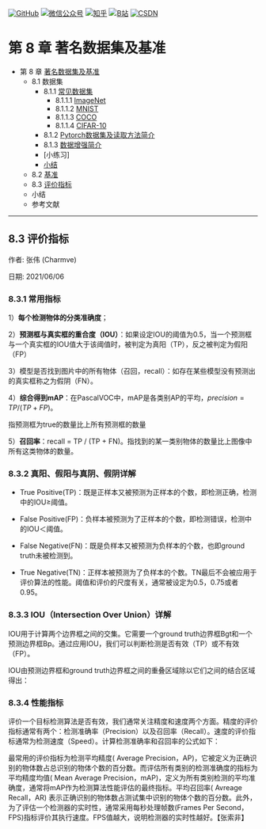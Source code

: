 <p align="left">
  <a href="https://github.com/Charmve"><img src="https://img.shields.io/badge/GitHub-@Charmve-000000.svg?logo=GitHub" alt="GitHub" target="_blank"></a>
  <a href="https://imgconvert.csdnimg.cn/aHR0cHM6Ly9tbWJpei5xcGljLmNuL21tYml6X3BuZy9aTmRoV05pYjNJUkIzZk5ldWVGZEQ4YnZ4cXlzbXRtRktUTGdFSXZOMUdnTHhDNXV0Y1VBZVJ0T0lJa0hTZTVnVGowamVtZUVOQTJJMHhiU0xjQ3VrVVEvNjQw?x-oss-process=image/format,png" target="_blank" ><img src="https://img.shields.io/badge/公众号-@迈微AI研习社-000000.svg?style=flat-square&amp;logo=WeChat" alt="微信公众号"/></a>
  <a href="https://www.zhihu.com/people/MaiweiE-com" target="_blank" ><img src="https://img.shields.io/badge/%E7%9F%A5%E4%B9%8E-@Charmve-000000.svg?style=flat-square&amp;logo=Zhihu" alt="知乎"/></a>
  <a href="https://space.bilibili.com/62079686" target="_blank"><img src="https://img.shields.io/badge/B站-@Charmve-000000.svg?style=flat-square&amp;logo=Bilibili" alt="B站"/></a>
  <a href="https://blog.csdn.net/Charmve" target="_blank"><img src="https://img.shields.io/badge/CSDN-@Charmve-000000.svg?style=flat-square&amp;logo=CSDN" alt="CSDN"/></a>
</p>

# 第 8 章 著名数据集及基准

- 第 8 章 [著名数据集及基准](https://charmve.github.io/computer-vision-in-action/#/chapter8/chapter8)
    - 8.1 数据集
        - 8.1.1 [常见数据集](#811-常见数据集)
          - 8.1.1.1 [ImageNet](https://image-net.org/)
          - 8.1.1.2 [MNIST](http://yann.lecun.com/exdb/mnist/)
          - 8.1.1.3 [COCO](https://cocodataset.org/)
          - 8.1.1.4 [CIFAR-10](http://www.cs.toronto.edu/~kriz/cifar.html)
        - 8.1.2 [Pytorch数据集及读取方法简介](#812-pytorch数据集及读取方法简介)
        - 8.1.3 [数据增强简介](#813-数据增强简介)
        - [小练习]
        - [小结](#小结)
    - 8.2 [基准](chapter8.2_基准BenchMark.md)
    - 8.3 [评价指标](/chapter8.3_评价指标.md)
    - 小结
    - 参考文献

--- 

## 8.3 评价指标

作者: 张伟 (Charmve)

日期: 2021/06/06

### 8.3.1 常用指标

1）**每个检测物体的分类准确度**；

2）**预测框与真实框的重合度（IOU）**：如果设定IOU的阈值为0.5，当一个预测框与一个真实框的IOU值大于该阈值时，被判定为真阳（TP），反之被判定为假阳（FP）

3）模型是否找到图片中的所有物体（召回，recall）：如存在某些模型没有预测出的真实框称之为假阴（FN）。

4）**综合得到mAP**：在PascalVOC中，mAP是各类别AP的平均，$precision = TP / (TP + FP)$。

指预测框为true的数量比上所有预测框的数量

5）**召回率**：recall = TP / (TP + FN)。指找到的某一类别物体的数量比上图像中所有这类物体的数量。

### 8.3.2 真阳、假阳与真阴、假阴详解

- True Positive(TP)：既是正样本又被预测为正样本的个数，即检测正确，检测中的IOU≥阈值。

- False Positive(FP)：负样本被预测为了正样本的个数，即检测错误，检测中的IOU＜阈值。

- False Negative(FN)：既是负样本又被预测为负样本的个数，也即ground truth未被检测到。

- True Negative(TN)：正样本被预测为了负样本的个数。TN最后不会被应用于评价算法的性能。阈值和评价的尺度有关，通常被设定为0.5，0.75或者0.95。

### 8.3.3 IOU（Intersection Over Union）详解

IOU用于计算两个边界框之间的交集。它需要一个ground truth边界框Bgt和一个预测边界框Bp。通过应用IOU，我们可以判断检测是否有效（TP）或不有效（FP）。

IOU由预测边界框和ground truth边界框之间的重叠区域除以它们之间的结合区域得出：


### 8.3.4 性能指标

评价一个目标检测算法是否有效，我们通常关注精度和速度两个方面。精度的评价指标通常有两个：检测准确率（Precision）以及召回率（Recall）。速度的评价指标通常为检测速度（Speed）。计算检测准确率和召回率的公式如下：

最常用的评价指标为检测平均精度( Average Precision，AP)，它被定义为正确识别的物体数占总识别的物体个数的百分数。而评估所有类别的检测准确度的指标为平均精度均值( Mean Average Precision，mAP)，定义为所有类别检测的平均准确度，通常将mAP作为检测算法性能评估的最终指标。平均召回率( Avreage Recall，AR) 表示正确识别的物体数占测试集中识别的物体个数的百分数。此外，为了评估一个检测器的实时性，通常采用每秒处理帧数(Frames Per Second，FPS)指标评价其执行速度。FPS值越大，说明检测器的实时性越好。【张索非】

